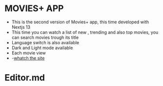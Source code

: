 # MOVIES+ APP

- This is the second version of Movies+ app, this time developed with Nextjs 13
- This time you can watch a list of new , trending and also top movies, you can search movies trough its title
- Language switch is also available
- Dark and Light mode available
- Each movie view
- -[whatch the site](http://movies-v2-0.vercel.app/)

# Editor.md
